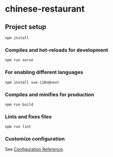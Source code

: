 # chinese-restaurant

## Project setup
```
npm install
```

### Compiles and hot-reloads for development
```
npm run serve
```

### For enabling different languages
```
npm install vue-i18n@next
```

### Compiles and minifies for production
```
npm run build
```

### Lints and fixes files
```
npm run lint
```

### Customize configuration
See [Configuration Reference](https://cli.vuejs.org/config/).



